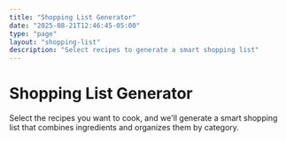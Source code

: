 ```yaml
---
title: "Shopping List Generator"
date: "2025-08-21T12:46:45-05:00"
type: "page"
layout: "shopping-list"
description: "Select recipes to generate a smart shopping list"
---
```


# Shopping List Generator

Select the recipes you want to cook, and we'll generate a smart shopping list that combines ingredients and organizes them by category.
